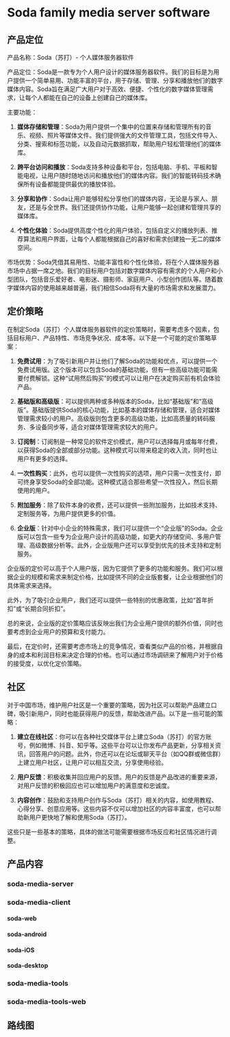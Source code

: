 # Soda family media server software

## 产品定位

产品名称：Soda（苏打）- 个人媒体服务器软件

产品定位：Soda是一款专为个人用户设计的媒体服务器软件。我们的目标是为用户提供一个简单易用、功能丰富的平台，用于存储、管理、分享和播放他们的数字媒体内容。Soda旨在满足广大用户对于高效、便捷、个性化的数字媒体管理需求，让每个人都能在自己的设备上创建自己的媒体库。

主要功能：

1. **媒体存储和管理**：Soda为用户提供一个集中的位置来存储和管理所有的音乐、视频、照片等媒体文件。我们提供强大的文件管理工具，包括文件导入、分类、搜索和标签功能，以及自动元数据抓取，帮助用户轻松管理他们的媒体库。

2. **跨平台访问和播放**：Soda支持多种设备和平台，包括电脑、手机、平板和智能电视，让用户随时随地访问和播放他们的媒体内容。我们的智能转码技术确保所有设备都能提供最优的播放体验。

3. **分享和协作**：Soda让用户能够轻松分享他们的媒体内容，无论是与家人、朋友，还是与全世界。我们还提供协作功能，让用户能够一起创建和管理共享的媒体库。

4. **个性化体验**：Soda提供高度个性化的用户体验，包括自定义的播放列表、推荐算法和用户界面，让每个人都能根据自己的喜好和需求创建独一无二的媒体空间。

市场优势：Soda凭借其易用性、功能丰富性和个性化体验，将在个人媒体服务器市场中占据一席之地。我们的目标用户包括对数字媒体内容有需求的个人用户和小型团队，包括音乐爱好者、电影迷、摄影师、家庭用户、小型创作团队等。随着数字媒体内容的使用越来越普遍，我们相信Soda将有大量的市场需求和发展潜力。

## 定价策略

在制定Soda（苏打）个人媒体服务器软件的定价策略时，需要考虑多个因素，包括目标用户、产品特性、市场竞争状况、成本等。以下是一个可能的定价策略草案：

1. **免费试用**：为了吸引新用户并让他们了解Soda的功能和优点，可以提供一个免费试用版。这个版本可以包含Soda的基础功能，但有一些高级功能可能需要付费解锁。这种“试用然后购买”的模式可以让用户在决定购买前有机会体验产品。

2. **基础版和高级版**：可以提供两种或多种版本的Soda，比如“基础版”和“高级版”。基础版提供Soda的核心功能，比如基本的媒体存储和管理，适合对媒体管理需求较小的用户。高级版则包含更多的高级功能，比如高质量的转码服务、多设备同步等，适合对媒体管理需求较大的用户。

3. **订阅制**：订阅制是一种常见的软件定价模式，用户可以选择每月或每年付费，以获得Soda的全部或部分功能。这种模式可以带来稳定的收入流，同时也让用户有更多的选择。

4. **一次性购买**：此外，也可以提供一次性购买的选项，用户只需一次性支付，即可终身享受Soda的全部功能。这种模式适合那些希望一次性投入，然后长期使用的用户。

5. **附加服务**：除了软件本身的收费，还可以提供一些附加服务，比如技术支持、定制服务等，为用户提供更多的价值。

6. **企业版**：针对中小企业的特殊需求，我们可以提供一个“企业版”的Soda。企业版可以包含一些专为企业用户设计的高级功能，如更大的存储空间、多用户管理、高级数据分析等。此外，企业版用户还可以享受到优先的技术支持和定制服务。

企业版的定价可以高于个人用户版，因为它提供了更多的功能和服务。我们可以根据企业的规模和需求来制定价格，比如提供不同的企业版套餐，让企业根据他们的具体需求来选择。

此外，为了吸引企业用户，我们还可以提供一些特别的优惠政策，比如“首年折扣”或“长期合同折扣”。

总的来说，企业版的定价策略应该反映出我们为企业用户提供的额外价值，同时也要考虑到企业用户的预算和支付能力。

最后，在定价时，还需要考虑市场上的竞争情况，查看类似产品的价格，并根据自身的成本和利润目标来决定合理的价格。也可以通过市场调研来了解用户对于价格的接受度，以优化定价策略。

## 社区

对于中国市场，维护用户社区是一个重要的策略，因为社区可以帮助产品建立口碑，吸引新用户，同时也能获得用户的反馈，帮助改进产品。以下是一些可能的策略：

1. **建立在线社区**：你可以在各种社交媒体平台上建立Soda（苏打）的官方账号，例如微博、抖音、知乎等。这些平台可以让你发布产品更新，分享相关资讯，回答用户的问题。此外，你还可以在论坛或聊天平台（如QQ群或微信群）上建立用户社区，让用户可以相互交流，分享使用经验。

2. **用户反馈**：积极收集并回应用户的反馈。用户的反馈是产品改进的重要来源，对用户反馈的积极回应也可以增加用户的满意度和忠诚度。

3. **内容创作**：鼓励和支持用户创作与Soda（苏打）相关的内容，如使用教程、心得分享、创意应用等。这些内容不仅可以增加社区的内容丰富度，也可以帮助新用户更快地了解和使用Soda（苏打）。

这些只是一些基本的策略，具体的做法可能需要根据市场反应和社区情况进行调整。

## 产品内容

### soda-media-server

### soda-media-client

#### soda-web

#### soda-android

#### soda-iOS

#### soda-desktop

### soda-media-tools

### soda-media-tools-web

## 路线图
